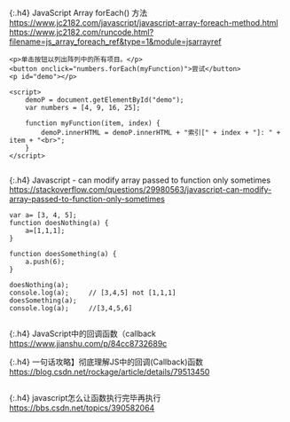 ```note
```

{:.h4}
JavaScript Array forEach() 方法
<br>[
https://www.jc2182.com/javascript/javascript-array-foreach-method.html
](
https://www.jc2182.com/javascript/javascript-array-foreach-method.html
)
<br>[
https://www.jc2182.com/runcode.html?filename=js_array_foreach_ref&type=1&module=jsarrayref
](
https://www.jc2182.com/runcode.html?filename=js_array_foreach_ref&type=1&module=jsarrayref
)
```
<p>单击按钮以列出阵列中的所有项目。</p>
<button onclick="numbers.forEach(myFunction)">尝试</button>
<p id="demo"></p>

<script>
    demoP = document.getElementById("demo");
    var numbers = [4, 9, 16, 25];

    function myFunction(item, index) {
        demoP.innerHTML = demoP.innerHTML + "索引[" + index + "]: " + item + "<br>";
    }
</script>
```

```note
```

{:.h4}
Javascript - can modify array passed to function only sometimes
<br>[
https://stackoverflow.com/questions/29980563/javascript-can-modify-array-passed-to-function-only-sometimes
](
https://stackoverflow.com/questions/29980563/javascript-can-modify-array-passed-to-function-only-sometimes
)
```
var a= [3, 4, 5];
function doesNothing(a) {
    a=[1,1,1];
}

function doesSomething(a) {
    a.push(6);
}

doesNothing(a);
console.log(a);     // [3,4,5] not [1,1,1]
doesSomething(a);
console.log(a);     //[3,4,5,6]
```

```note
```

{:.h4}
JavaScript中的回调函数（callback
<br>[
https://www.jianshu.com/p/84cc8732689c
](
https://www.jianshu.com/p/84cc8732689c
)

{:.h4}
一句话攻略】彻底理解JS中的回调(Callback)函数
<br>[
https://blog.csdn.net/rockage/article/details/79513450
](
https://blog.csdn.net/rockage/article/details/79513450
)
```tip
```

{:.h4}
javascript怎么让函数执行完毕再执行
<br>[
https://bbs.csdn.net/topics/390582064
](
https://bbs.csdn.net/topics/390582064
)
